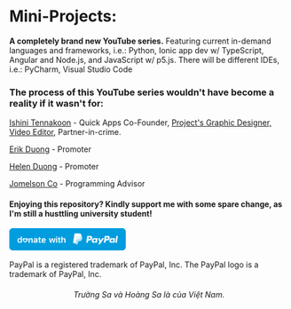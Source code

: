 # Mini-Projects:

**A completely brand new YouTube series.** Featuring current in-demand languages and frameworks, i.e.: Python, Ionic app dev w/ TypeScript, Angular and Node.js, and JavaScript w/ p5.js. There will be different IDEs, i.e.: PyCharm, Visual Studio Code

### The process of this YouTube series wouldn't have become a reality if it wasn't for:

[Ishini Tennakoon](https://www.linkedin.com/in/ishinitennakoon1999/) - Quick Apps Co-Founder, [Project's Graphic Designer, Video Editor](https://www.behance.net/ishinitennakoon), Partner-in-crime.

[Erik Duong](https://www.linkedin.com/in/minh-tung-duong-a8688a17b/) - Promoter

[Helen Duong](https://www.linkedin.com/in/ngocduonghelen/) - Promoter

[Jomelson Co](https://www.linkedin.com/in/jomelsonco/) - Programming Advisor

#### Enjoying this repository? Kindly support me with some spare change, as I'm still a husttling university student!
  <a href="https://www.paypal.me/thientran2702"><img src="blue.svg" height="40"></a>  
<p>PayPal is a registered trademark of PayPal, Inc. The PayPal logo is a trademark of PayPal, Inc.</p>

###### <p align="center"> Trường Sa và Hoàng Sa là của Việt Nam.</p>

